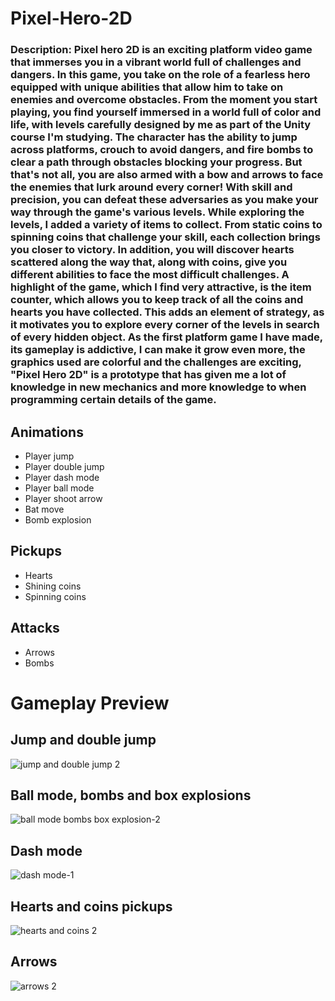 <h1> Pixel-Hero-2D </h1> 
<h3>Description: Pixel hero 2D is an exciting platform video game that immerses you in a vibrant world full of challenges and dangers. In this game, you take on the role of a fearless hero equipped with unique abilities that allow him to take on enemies and overcome obstacles.
From the moment you start playing, you find yourself immersed in a world full of color and life, with levels carefully designed by me as part of the Unity course I'm studying. The character has the ability to jump across platforms, crouch to avoid dangers, and fire bombs to clear a path through obstacles blocking your progress.
But that's not all, you are also armed with a bow and arrows to face the enemies that lurk around every corner! With skill and precision, you can defeat these adversaries as you make your way through the game's various levels.
While exploring the levels, I added a variety of items to collect. From static coins to spinning coins that challenge your skill, each collection brings you closer to victory. In addition, you will discover hearts scattered along the way that, along with coins, give you different abilities to face the most difficult challenges.
A highlight of the game, which I find very attractive, is the item counter, which allows you to keep track of all the coins and hearts you have collected. This adds an element of strategy, as it motivates you to explore every corner of the levels in search of every hidden object.
As the first platform game I have made, its gameplay is addictive, I can make it grow even more, the graphics used are colorful and the challenges are exciting, "Pixel Hero 2D" is a prototype that has given me a lot of knowledge in new mechanics and more knowledge to when programming certain details of the game.
</h3> 
<h2>
Animations  
</h2>
<ul>
    <li> Player jump </li>  
    <li>Player double jump</li>
    <li>Player dash mode</li>
    <li>Player ball mode</li>
    <li>Player shoot arrow</li>
    <li>Bat move</li>
    <li>Bomb explosion</li>
</ul>
<h2>
Pickups  
</h2>
<ul>    
  <li> Hearts </li>
  <li> Shining coins </li>
  <li> Spinning coins </li>
</ul>
<h2>
Attacks  
</h2>
<ul>    
  <li> Arrows </li>
  <li> Bombs </li>
</ul>
<h1> Gameplay Preview </h1>
<h2>
Jump and double jump 
</h2>

![jump and double jump 2](https://github.com/blown/Pixel-Hero-2d/assets/5203902/73827adb-70e0-4e33-9d9a-34fc07b0c4e7)


<h2>
Ball mode, bombs and box explosions
</h2>

![ball mode bombs box explosion-2](https://github.com/blown/Pixel-Hero-2d/assets/5203902/7cbd65f9-89fc-4bed-b3e5-96b6afbe6f5c)


<h2>
Dash mode  
</h2>

![dash mode-1](https://github.com/blown/Pixel-Hero-2d/assets/5203902/fdc8d03a-b6e4-40d1-b2c7-3eeb89838316)

<h2>
Hearts and coins pickups 
</h2>

![hearts and coins 2](https://github.com/blown/Pixel-Hero-2d/assets/5203902/f910e9a9-1037-4744-9fba-573724ed742a)

<h2>
Arrows 
</h2>

![arrows 2](https://github.com/blown/Pixel-Hero-2d/assets/5203902/fafdcdb7-8582-48fb-992e-4e6e4270e87e)

